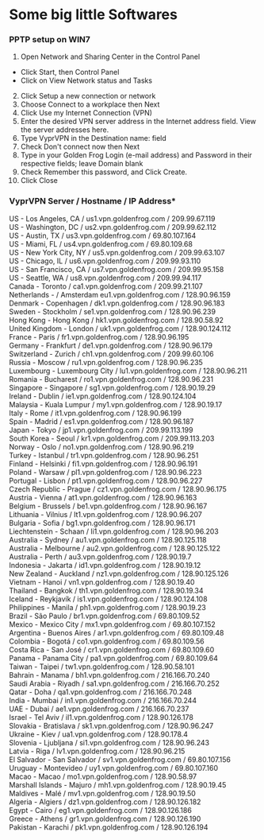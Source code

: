 # Some big little Softwares 

### PPTP setup on WIN7

1. Open Network and Sharing Center in the Control Panel
* Click Start, then Control Panel
* Click on View Network status and Tasks
2. Click Setup a new connection or network  
3. Choose Connect to a workplace then Next  
4. Click Use my Internet Connection (VPN)  
5. Enter the desired VPN server address in the Internet address field. View the server addresses here.
6. Type VyprVPN in the Destination name: field
7. Check Don't connect now then Next
8. Type in your Golden Frog Login (e-mail address) and Password in their respective fields; leave Domain blank
9. Check Remember this password, and Click Create.
10. Click Close


### VyprVPN Server	 / Hostname	  /   IP Address*

US - Los Angeles, CA	/ us1.vpn.goldenfrog.com	/ 209.99.67.119  
US - Washington, DC	/ us2.vpn.goldenfrog.com	/ 209.99.62.112  
US - Austin, TX	/ us3.vpn.goldenfrog.com	/ 69.80.107.164  
US - Miami, FL	/ us4.vpn.goldenfrog.com	/ 69.80.109.68  
US - New York City, NY	/ us5.vpn.goldenfrog.com	/ 209.99.63.107  
US - Chicago, IL	/ us6.vpn.goldenfrog.com	/ 209.99.93.110  
US - San Francisco, CA	/ us7.vpn.goldenfrog.com	/ 209.99.95.158  
US - Seattle, WA	/ us8.vpn.goldenfrog.com	/ 209.99.94.117  
Canada - Toronto	/ ca1.vpn.goldenfrog.com	/ 209.99.21.107  
Netherlands - / Amsterdam	eu1.vpn.goldenfrog.com	/ 128.90.96.159  
Denmark - Copenhagen	/ dk1.vpn.goldenfrog.com	/ 128.90.96.183  
Sweden - Stockholm	/ se1.vpn.goldenfrog.com	/ 128.90.96.239  
Hong Kong - Hong Kong	/ hk1.vpn.goldenfrog.com	/ 128.90.58.92  
United Kingdom - London	/ uk1.vpn.goldenfrog.com	/ 128.90.124.112  
France - Paris	/ fr1.vpn.goldenfrog.com	/ 128.90.96.195  
Germany - Frankfurt	/ de1.vpn.goldenfrog.com	/ 128.90.96.179  
Switzerland - Zurich	/ ch1.vpn.goldenfrog.com	/ 209.99.60.106  
Russia - Moscow	/ ru1.vpn.goldenfrog.com	/ 128.90.96.235  
Luxembourg - Luxembourg City	/ lu1.vpn.goldenfrog.com	/ 128.90.96.211  
Romania - Bucharest	/ ro1.vpn.goldenfrog.com	/ 128.90.96.231  
Singapore - Singapore	/ sg1.vpn.goldenfrog.com	/ 128.90.19.29  
Ireland - Dublin	/ ie1.vpn.goldenfrog.com	/ 128.90.124.104  
Malaysia - Kuala Lumpur	/ my1.vpn.goldenfrog.com	/ 128.90.19.17  
Italy - Rome	/ it1.vpn.goldenfrog.com	/ 128.90.96.199  
Spain - Madrid	/ es1.vpn.goldenfrog.com	/ 128.90.96.187  
Japan - Tokyo	/ jp1.vpn.goldenfrog.com	/ 209.99.113.199  
South Korea - Seoul	/ kr1.vpn.goldenfrog.com	/ 209.99.113.203  
Norway - Oslo	/ no1.vpn.goldenfrog.com	/ 128.90.96.219  
Turkey - Istanbul	/ tr1.vpn.goldenfrog.com	/ 128.90.96.251  
Finland - Helsinki	/ fi1.vpn.goldenfrog.com	/ 128.90.96.191  
Poland - Warsaw	/ pl1.vpn.goldenfrog.com	/ 128.90.96.223  
Portugal - Lisbon	/ pt1.vpn.goldenfrog.com	/ 128.90.96.227  
Czech Republic - Prague	/ cz1.vpn.goldenfrog.com	/ 128.90.96.175  
Austria - Vienna	/ at1.vpn.goldenfrog.com	/ 128.90.96.163  
Belgium - Brussels	/ be1.vpn.goldenfrog.com	/ 128.90.96.167  
Lithuania - Vilnius	/ lt1.vpn.goldenfrog.com	/ 128.90.96.207  
Bulgaria - Sofia	/ bg1.vpn.goldenfrog.com	/ 128.90.96.171  
Liechtenstein - Schaan	/ li1.vpn.goldenfrog.com	/ 128.90.96.203  
Australia - Sydney	/ au1.vpn.goldenfrog.com	/ 128.90.125.118  
Australia - Melbourne	/ au2.vpn.goldenfrog.com	/ 128.90.125.122  
Australia - Perth	/ au3.vpn.goldenfrog.com	/ 128.90.19.7  
Indonesia - Jakarta	/ id1.vpn.goldenfrog.com	/ 128.90.19.12  
New Zealand - Auckland	/ nz1.vpn.goldenfrog.com	/ 128.90.125.126  
Vietnam - Hanoi	/ vn1.vpn.goldenfrog.com	/ 128.90.19.40  
Thailand - Bangkok	/ th1.vpn.goldenfrog.com	/ 128.90.19.34  
Iceland - Reykjavík	/ is1.vpn.goldenfrog.com	/ 128.90.124.108  
Philippines - Manila	/ ph1.vpn.goldenfrog.com	/ 128.90.19.23  
Brazil - São Paulo	/ br1.vpn.goldenfrog.com	/ 69.80.109.52  
Mexico - Mexico City	/ mx1.vpn.goldenfrog.com	/ 69.80.107.152  
Argentina - Buenos Aires	/ ar1.vpn.goldenfrog.com	/ 69.80.109.48  
Colombia - Bogotá	/ co1.vpn.goldenfrog.com	/ 69.80.109.56  
Costa Rica - San José	/ cr1.vpn.goldenfrog.com	/ 69.80.109.60  
Panama - Panama City	/ pa1.vpn.goldenfrog.com	/ 69.80.109.64  
Taiwan - Taipei	/ tw1.vpn.goldenfrog.com	/ 128.90.58.101  
Bahrain - Manama	/ bh1.vpn.goldenfrog.com	/ 216.166.70.240  
Saudi Arabia - Riyadh	/ sa1.vpn.goldenfrog.com	/ 216.166.70.252  
Qatar - Doha	/ qa1.vpn.goldenfrog.com	/ 216.166.70.248  
India - Mumbai	/ in1.vpn.goldenfrog.com	/ 216.166.70.244  
UAE - Dubai	/ ae1.vpn.goldenfrog.com	/ 216.166.70.237  
Israel - Tel Aviv	/ il1.vpn.goldenfrog.com	/ 128.90.126.178  
Slovakia - Bratislava	/ sk1.vpn.goldenfrog.com	/ 128.90.96.247  
Ukraine - Kiev	/ ua1.vpn.goldenfrog.com	/ 128.90.178.4  
Slovenia - Ljubljana	/ si1.vpn.goldenfrog.com	/ 128.90.96.243  
Latvia - Riga	/ lv1.vpn.goldenfrog.com	/ 128.90.96.215  
El Salvador - San Salvador	/ sv1.vpn.goldenfrog.com	/ 69.80.107.156  
Uruguay - Montevideo	/ uy1.vpn.goldenfrog.com	/ 69.80.107.160  
Macao - Macao	/ mo1.vpn.goldenfrog.com	/ 128.90.58.97  
Marshall Islands - Majuro	/ mh1.vpn.goldenfrog.com	/ 128.90.19.45  
Maldives - Malé	/ mv1.vpn.goldenfrog.com	/ 128.90.19.50  
Algeria - Algiers	/ dz1.vpn.goldenfrog.com	/ 128.90.126.182  
Egypt - Cairo	/ eg1.vpn.goldenfrog.com	/ 128.90.126.186  
Greece - Athens	/ gr1.vpn.goldenfrog.com	/ 128.90.126.190  
Pakistan - Karachi	/ pk1.vpn.goldenfrog.com	/ 128.90.126.194  
